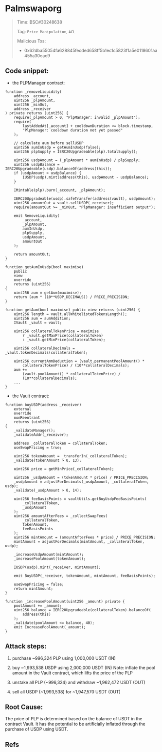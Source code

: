 # Palmswaporg

> Time: BSC#30248638
> 
> Tag: `Price Manipulation`, `ACL`
> 
> Malicious Txs:
> 
> - 0x62dba55054fa628845fecded658ff5b1ec1c5823f1a5e0118601aa455a30eac9

## Code snippet:


- the PLPManager contract:

```solidity
function _removeLiquidity(
    address _account,
    uint256 _plpAmount,
    uint256 _minOut,
    address _receiver
) private returns (uint256) {
    require(_plpAmount > 0, "PlpManager: invalid _plpAmount");
    require(
        lastAddedAt[_account] + cooldownDuration <= block.timestamp,
        "PlpManager: cooldown duration not yet passed"
    );

    // calculate aum before sellUSDP
    uint256 aumInUsdp = getAumInUsdp(false);
    uint256 plpSupply = IERC20Upgradeable(plp).totalSupply();

    uint256 usdpAmount = (_plpAmount * aumInUsdp) / plpSupply;
    uint256 usdpBalance = IERC20Upgradeable(usdp).balanceOf(address(this));
    if (usdpAmount > usdpBalance) {
        IUSDP(usdp).mint(address(this), usdpAmount - usdpBalance);
    }

    IMintable(plp).burn(_account, _plpAmount);

    IERC20Upgradeable(usdp).safeTransfer(address(vault), usdpAmount);
    uint256 amountOut = vault.sellUSDP(_receiver);
    require(amountOut >= _minOut, "PlpManager: insufficient output");

    emit RemoveLiquidity(
        _account,
        _plpAmount,
        aumInUsdp,
        plpSupply,
        usdpAmount,
        amountOut
    );

    return amountOut;
}
```

```solidity
function getAumInUsdp(bool maximise)
    public
    view
    override
    returns (uint256)
{
    uint256 aum = getAum(maximise);
    return (aum * (10**USDP_DECIMALS)) / PRICE_PRECISION;
}
```

```solidity
function getAum(bool maximise) public view returns (uint256) {
    uint256 length = vault.allWhitelistedTokensLength();
    uint256 aum = aumAddition;
    IVault _vault = vault;

    uint256 collateralTokenPrice = maximise
        ? _vault.getMaxPrice(collateralToken)
        : _vault.getMinPrice(collateralToken);

    uint256 collateralDecimals = _vault.tokenDecimals(collateralToken);

    uint256 currentAmmDeduction = (vault.permanentPoolAmount() *
        collateralTokenPrice) / (10**collateralDecimals);
    aum +=
        (vault.poolAmount() * collateralTokenPrice) /
        (10**collateralDecimals);
    ...
}
```

- the Vault contract:

```solidity
function buyUSDP(address _receiver)
    external
    override
    nonReentrant
    returns (uint256)
{
    _validateManager();
    _validateAddr(_receiver);

    address _collateralToken = collateralToken;
    useSwapPricing = true;

    uint256 tokenAmount = _transferIn(_collateralToken);
    _validate(tokenAmount > 0, 13);

    uint256 price = getMinPrice(_collateralToken);

    uint256 _usdpAmount = (tokenAmount * price) / PRICE_PRECISION;
    _usdpAmount = adjustForDecimals(_usdpAmount, _collateralToken, usdp);
    _validate(_usdpAmount > 0, 14);

    uint256 feeBasisPoints = vaultUtils.getBuyUsdpFeeBasisPoints(
        _collateralToken,
        _usdpAmount
    );
    uint256 amountAfterFees = _collectSwapFees(
        _collateralToken,
        tokenAmount,
        feeBasisPoints
    );
    uint256 mintAmount = (amountAfterFees * price) / PRICE_PRECISION;
    mintAmount = adjustForDecimals(mintAmount, _collateralToken, usdp);

    _increaseUsdpAmount(mintAmount);
    _increasePoolAmount(tokenAmount);

    IUSDP(usdp).mint(_receiver, mintAmount);

    emit BuyUSDP(_receiver, tokenAmount, mintAmount, feeBasisPoints);

    useSwapPricing = false;
    return mintAmount;
}
```

```solidity
function _increasePoolAmount(uint256 _amount) private {
    poolAmount += _amount;
    uint256 balance = IERC20Upgradeable(collateralToken).balanceOf(
        address(this)
    );
    _validate(poolAmount <= balance, 40);
    emit IncreasePoolAmount(_amount);
}
```

## Attack steps:

1. purchase ~996,324 PLP using 1,000,000 USDT (IN)

2. buy ~1,993,538 USDP using 2,000,000 USDT (IN)
Note: inflate the pool amount in the Vault contract, which lifts the price of the PLP

3. unstake all PLP (~996,324) and withdraw ~1,962,472 USDT (OUT)

4. sell all USDP (~1,993,538) for ~1,947,570 USDT (OUT)

## Root Cause:
The price of PLP is determined based on the balance of USDT in the contract Vault. It has the potential to be artificially inflated through the purchase of USDP using USDT.

## Refs
